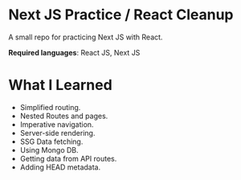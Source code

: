 # Next JS Practice / React Cleanup

A small repo for practicing Next JS with React.

**Required languages**: React JS, Next JS

# What I Learned

- Simplified routing.
- Nested Routes and pages.
- Imperative navigation.
- Server-side rendering.
- SSG Data fetching.
- Using Mongo DB.
- Getting data from API routes.
- Adding HEAD metadata.
